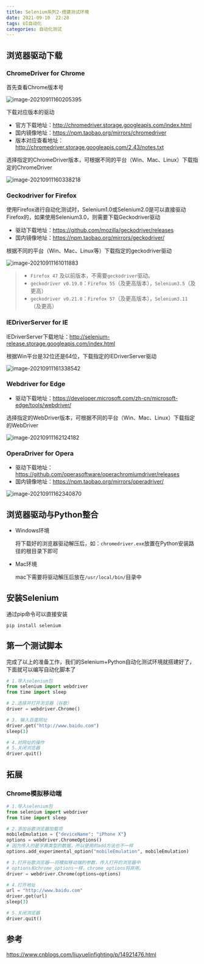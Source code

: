 ```yaml
---
title: Selenium系列2-搭建测试环境
date: 2021-09-10  22:28
tags: UI自动化
categories: 自动化测试
---
```


## 浏览器驱动下载

### ChromeDriver for Chrome

首先查看Chrome版本号

![image-20210911160205395](https://img.rockche.cn//image-20210911160205395.png)

下载对应版本的驱动

- 官方下载地址：http://chromedriver.storage.googleapis.com/index.html
- 国内镜像地址：https://npm.taobao.org/mirrors/chromedriver
- 版本对应查看地址：http://chromedriver.storage.googleapis.com/2.43/notes.txt

选择指定的ChromeDriver版本，可根据不同的平台（Win、Mac、Linux）下载指定的ChromeDriver

![image-20210911160338218](https://img.rockche.cn//image-20210911160338218.png)

### Geckodriver for Firefox

使用Firefox进行自动化测试时，Selenium1.0或Selenium2.0是可以直接驱动Firefox的，如果使用Selenium3.0，则需要下载Geckodriver驱动

- 驱动下载地址：https://github.com/mozilla/geckodriver/releases
- 国内镜像地址：https://npm.taobao.org/mirrors/geckodriver/

根据不同的平台（Win、Mac、Linux等）下载指定的geckodriver驱动
<!-- more -->

![image-20210911161011883](https://img.rockche.cn//image-20210911161011883.png)

> - `Firefox 47` 及以前版本，不需要`geckodriver`驱动。
> - `geckodriver v0.19.0`：`Firefox 55`（及更高版本），`Selenium3.5`（及更高）
> - `geckodriver v0.21.0`：`Firefox 57`（及更高版本），`Selenium3.11`（及更高）

### IEDriverServer for IE

IEDriverServer下载地址：http://selenium-release.storage.googleapis.com/index.html

根据Win平台是32位还是64位，下载指定的IEDriverServer驱动

![image-20210911161338542](https://img.rockche.cn//image-20210911161338542.png)

### Webdriver for Edge

- 驱动下载地址：https://developer.microsoft.com/zh-cn/microsoft-edge/tools/webdriver/

选择指定的WebDriver版本，可根据不同的平台（Win、Mac、Linux）下载指定的WebDriver

![image-20210911162124182](https://img.rockche.cn//image-20210911162124182.png)

### OperaDriver for Opera

- 驱动下载地址：https://github.com/operasoftware/operachromiumdriver/releases
- 国内镜像地址：https://npm.taobao.org/mirrors/operadriver/

![image-20210911162340870](https://img.rockche.cn//image-20210911162340870.png)

## 浏览器驱动与Python整合

- Windows环境

  将下载好的浏览器驱动解压后，如：`chromedriver.exe`放置在Python安装路径的根目录下即可

- Mac环境

  mac下需要将驱动解压后放在`/usr/local/bin/`目录中

## 安装Selenium

通过pip命令可以直接安装

```shell
pip install selenium
```

## 第一个测试脚本

完成了以上的准备工作，我们的Selenium+Python自动化测试环境就搭建好了，下面就可以编写自动化脚本了

```python
# 1.导入selenium包
from selenium import webdriver
from time import sleep

# 2.选择并打开浏览器（谷歌）
driver = webdriver.Chrome()

# 3. 输入百度网址
driver.get("http://www.baidu.com")
sleep(3)

# 4.对网址的操作
# 5.关闭浏览器
driver.quit()
```

## 拓展

### Chrome模拟移动端

```python
# 1.导入selenium包
from selenium import webdriver
from time import sleep

# 2.添加谷歌浏览器加载项
mobileEmulation = {"deviceName": "iPhone X"}
options = webdriver.ChromeOptions()
# 因为传入的是字典类型的数据，所以使用的add方法也不一样
options.add_experimental_option("mobileEmulation", mobileEmulation)

# 3.打开谷歌浏览器——将模拟移动端的参数，传入打开的浏览器中
# options和chrome_options一样，chrome_options将弃用。
driver = webdriver.Chrome(options=options)

# 4.打开地址
url = "http://www.baidu.com"
driver.get(url)
sleep(3)

# 5.关闭浏览器
driver.quit()
```

## 参考

https://www.cnblogs.com/liuyuelinfighting/p/14921476.html

